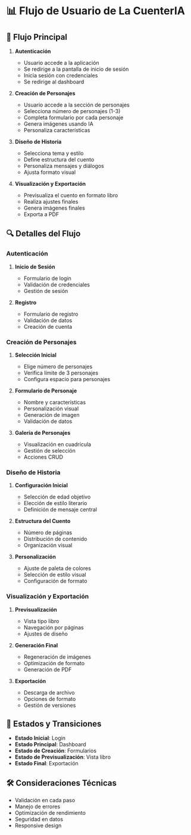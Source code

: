 # 📊 Flujo de Usuario de La CuenterIA

## 📝 Flujo Principal

1. **Autenticación**
   - Usuario accede a la aplicación
   - Se redirige a la pantalla de inicio de sesión
   - Inicia sesión con credenciales
   - Se redirige al dashboard

2. **Creación de Personajes**
   - Usuario accede a la sección de personajes
   - Selecciona número de personajes (1-3)
   - Completa formulario por cada personaje
   - Genera imágenes usando IA
   - Personaliza características

3. **Diseño de Historia**
   - Selecciona tema y estilo
   - Define estructura del cuento
   - Personaliza mensajes y diálogos
   - Ajusta formato visual

4. **Visualización y Exportación**
   - Previsualiza el cuento en formato libro
   - Realiza ajustes finales
   - Genera imágenes finales
   - Exporta a PDF

## 🔍 Detalles del Flujo

### Autenticación

1. **Inicio de Sesión**
   - Formulario de login
   - Validación de credenciales
   - Gestión de sesión

2. **Registro**
   - Formulario de registro
   - Validación de datos
   - Creación de cuenta

### Creación de Personajes

1. **Selección Inicial**
   - Elige número de personajes
   - Verifica límite de 3 personajes
   - Configura espacio para personajes

2. **Formulario de Personaje**
   - Nombre y características
   - Personalización visual
   - Generación de imagen
   - Validación de datos

3. **Galería de Personajes**
   - Visualización en cuadrícula
   - Gestión de selección
   - Acciones CRUD

### Diseño de Historia

1. **Configuración Inicial**
   - Selección de edad objetivo
   - Elección de estilo literario
   - Definición de mensaje central

2. **Estructura del Cuento**
   - Número de páginas
   - Distribución de contenido
   - Organización visual

3. **Personalización**
   - Ajuste de paleta de colores
   - Selección de estilo visual
   - Configuración de formato

### Visualización y Exportación

1. **Previsualización**
   - Vista tipo libro
   - Navegación por páginas
   - Ajustes de diseño

2. **Generación Final**
   - Regeneración de imágenes
   - Optimización de formato
   - Generación de PDF

3. **Exportación**
   - Descarga de archivo
   - Opciones de formato
   - Gestión de versiones

## 🔄 Estados y Transiciones

- **Estado Inicial**: Login
- **Estado Principal**: Dashboard
- **Estado de Creación**: Formularios
- **Estado de Previsualización**: Vista libro
- **Estado Final**: Exportación

## 🛠️ Consideraciones Técnicas

- Validación en cada paso
- Manejo de errores
- Optimización de rendimiento
- Seguridad en datos
- Responsive design
